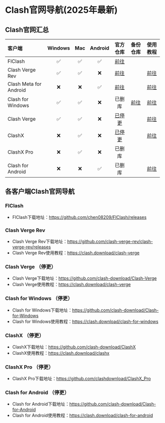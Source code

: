 # Clash官网导航(2025年最新)

## Clash官网汇总
|客户端|Windows|Mac|Android|官方仓库|备份仓库|使用教程|
|:--- |:---:|:---:|:---:|:---:|:---:|:---:| 
| FlClash |✅|✅|✅|[前往](https://github.com/chen08209/FlClash/releases)|||
| Clash Verge Rev| ✅|✅|❌|[前往](https://github.com/clash-verge-rev/clash-verge-rev/releases)||[前往](https://clash.download/clash-verge)|
| Clash Meta for Android |❌|❌|✅|[前往](https://github.com/MetaCubeX/ClashMetaForAndroid/releases)||[前往](https://clash.download/clash-meta-for-android)|
| Clash for Windows |✅|✅|❌|已删库|[前往](https://github.com/clash-download/clash-for-windows)|[前往](https://clash.download/clash-for-windows)|
| Clash Verge| ✅|✅|❌ |[已停更](https://github.com/zzzgydi/clash-verge/releases)||[前往](https://clash.download/clash-verge)|
| ClashX |❌|✅|❌|[已停更](https://github.com/bannedbook/ClashX/releases/tag/1.118.0)||[前往](https://clash.download/clashx)|
| ClashX Pro |❌|✅|❌|已删库|||
| Clash for Android |❌|❌|✅|已删库||[前往](https://clash.download/clash-for-android)|

## 各客户端Clash官网导航

### FlClash
- FlClash下载地址：https://github.com/chen08209/FlClash/releases

### Clash Verge Rev
- Clash Verge Rev下载地址：https://github.com/clash-verge-rev/clash-verge-rev/releases
- Clash Verge Rev使用教程：https://clash.download/clash-verge

### Clash Verge （停更）
- Clash Verge下载地址：https://github.com/clash-download/Clash-Verge
- Clash Verge使用教程：https://clash.download/clash-verge

### Clash for Windows （停更）
- Clash for Windows下载地址：https://github.com/clash-download/Clash-for-Windows
- Clash for Windows使用教程：https://clash.download/clash-for-windows

### ClashX （停更）
- ClashX下载地址：https://github.com/clash-download/ClashX
- ClashX使用教程：https://clash.download/clashx

### ClashX Pro （停更）
- ClashX Pro下载地址：https://github.com/clashdownload/ClashX_Pro

### Clash for Android （停更）
- Clash for Android下载地址：https://github.com/clash-download/Clash-for-Android
- Clash for Android使用教程：https://clash.download/clash-for-android
